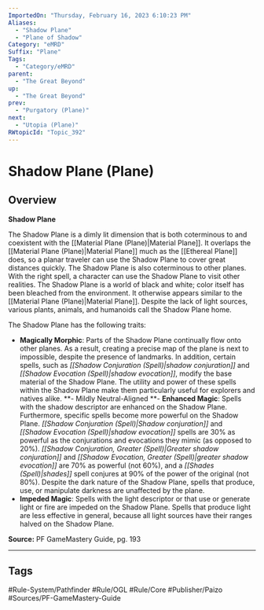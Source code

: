 ```yaml
---
ImportedOn: "Thursday, February 16, 2023 6:10:23 PM"
Aliases:
  - "Shadow Plane"
  - "Plane of Shadow"
Category: "eMRD"
Suffix: "Plane"
Tags:
  - "Category/eMRD"
parent:
  - "The Great Beyond"
up:
  - "The Great Beyond"
prev:
  - "Purgatory (Plane)"
next:
  - "Utopia (Plane)"
RWtopicId: "Topic_392"
---
```

# Shadow Plane (Plane)
## Overview
**Shadow Plane**

The Shadow Plane is a dimly lit dimension that is both coterminous to and coexistent with the [[Material Plane (Plane)|Material Plane]]. It overlaps the [[Material Plane (Plane)|Material Plane]] much as the [[Ethereal Plane]] does, so a planar traveler can use the Shadow Plane to cover great distances quickly. The Shadow Plane is also coterminous to other planes. With the right spell, a character can use the Shadow Plane to visit other realities. The Shadow Plane is a world of black and white; color itself has been bleached from the environment. It otherwise appears similar to the [[Material Plane (Plane)|Material Plane]]. Despite the lack of light sources, various plants, animals, and humanoids call the Shadow Plane home.

The Shadow Plane has the following traits:

- **Magically Morphic**: Parts of the Shadow Plane continually flow onto other planes. As a result, creating a precise map of the plane is next to impossible, despite the presence of landmarks. In addition, certain spells, such as *[[Shadow Conjuration (Spell)|shadow conjuration]]* and *[[Shadow Evocation (Spell)|shadow evocation]]*, modify the base material of the Shadow Plane. The utility and power of these spells within the Shadow Plane make them particularly useful for explorers and natives alike.
**- Mildly Neutral-Aligned
**- **Enhanced Magic**: Spells with the shadow descriptor are enhanced on the Shadow Plane. Furthermore, specific spells become more powerful on the Shadow Plane. *[[Shadow Conjuration (Spell)|Shadow conjuration]]* and *[[Shadow Evocation (Spell)|shadow evocation]]* spells are 30% as powerful as the conjurations and evocations they mimic (as opposed to 20%). *[[Shadow Conjuration, Greater (Spell)|Greater shadow conjuration]]* and *[[Shadow Evocation, Greater (Spell)|greater shadow evocation]]* are 70% as powerful (not 60%), and a *[[Shades (Spell)|shades]]* spell conjures at 90% of the power of the original (not 80%). Despite the dark nature of the Shadow Plane, spells that produce, use, or manipulate darkness are unaffected by the plane.
- **Impeded Magic**: Spells with the light descriptor or that use or generate light or fire are impeded on the Shadow Plane. Spells that produce light are less effective in general, because all light sources have their ranges halved on the Shadow Plane.

**Source:** PF GameMastery Guide, pg. 193


---
## Tags
#Rule-System/Pathfinder #Rule/OGL #Rule/Core #Publisher/Paizo #Sources/PF-GameMastery-Guide

